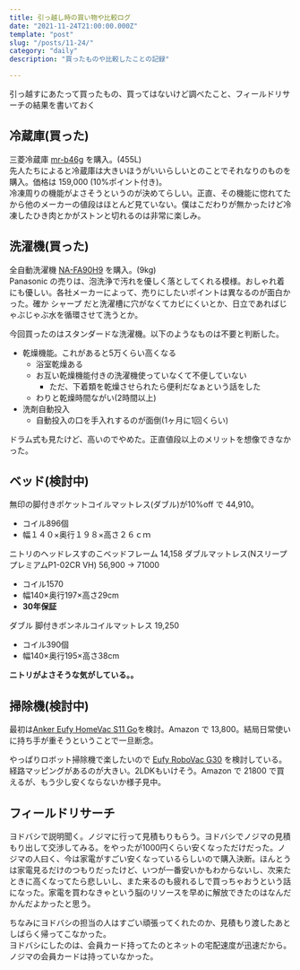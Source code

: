 ```yaml
---
title: 引っ越し時の買い物や比較ログ
date: "2021-11-24T21:00:00.000Z"
template: "post"
slug: "/posts/11-24/"
category: "daily"
description: "買ったものや比較したことの記録"

---
```


引っ越すにあたって買ったもの、買ってはないけど調べたこと、フィールドリサーチの結果を書いておく


## 冷蔵庫(買った)

三菱冷蔵庫 [mr-b46g](https://www.mitsubishielectric.co.jp/home/reizouko/product/mr-b46g/) を購入。(455L)  
先人たちによると冷蔵庫は大きいほうがいいらしいとのことでそれなりのものを購入。価格は 159,000 (10%ポイント付き)。  
冷凍周りの機能がよさそうというのが決めてらしい。正直、その機能に惚れてたから他のメーカーの値段はほとんど見ていない。僕はこだわりが無かったけど冷凍したひき肉とかがストンと切れるのは非常に楽しみ。  

## 洗濯機(買った)

全自動洗濯機 [NA-FA90H9](https://panasonic.jp/wash/products/na_fa90h9.html) を購入。(9kg)  
Panasonic の売りは、泡洗浄で汚れを優しく落としてくれる模様。おしゃれ着にも優しい。各社メーカーによって、売りにしたいポイントは異なるのが面白かった。確か シャープ だと洗濯槽に穴がなくてカビにくいとか、日立であればじゃぶじゃぶ水を循環させて洗うとか。  

今回買ったのはスタンダードな洗濯機。以下のようなものは不要と判断した。  

- 乾燥機能。これがあると5万くらい高くなる
  - 浴室乾燥ある
  - お互い乾燥機能付きの洗濯機使っていなくて不便していない
    - ただ、下着類を乾燥させられたら便利だなぁという話をした
  - わりと乾燥時間ながい(2時間以上)
- 洗剤自動投入
  - 自動投入の口を手入れするのが面倒(1ヶ月に1回くらい)

ドラム式も見たけど、高いのでやめた。正直値段以上のメリットを想像できなかった。


## ベッド(検討中)

無印の脚付きポケットコイルマットレス(ダブル)が10%off で 44,910。

- コイル896個
- 幅１４０×奥行１９８×高さ２６ｃｍ

ニトリのヘッドレスすのこベッドフレーム 14,158
ダブルマットレス(Nスリープ プレミアムP1-02CR VH) 56,900
-> 71000

- コイル1570
- 幅140×奥行197×高さ29cm
- **30年保証**

ダブル 脚付きボンネルコイルマットレス 19,250
- コイル390個
- 幅140×奥行195×高さ38cm


**ニトリがよさそうな気がしている。。**


## 掃除機(検討中)

最初は[Anker Eufy HomeVac S11 Go](https://www.ankerjapan.com/products/t2501)を検討。Amazon で 13,800。結局日常使いに持ち手が重そうということで一旦断念。  

やっぱりロボット掃除機で楽したいので [Eufy RoboVac G30](https://www.ankerjapan.com/products/t2250) を検討している。経路マッピングがあるのが大きい。2LDKもいけそう。Amazon で 21800 で買えるが、もう少し安くならないか様子見中。

## フィールドリサーチ

ヨドバシで説明聞く。ノジマに行って見積もりもらう。ヨドバシでノジマの見積もり出して交渉してみる。をやったが1000円くらい安くなっただけだった。ノジマの人曰く、今は家電がすごい安くなっているらしいので購入決断。ほんとうは家電見るだけのつもりだったけど、いつが一番安いかもわからないし、次来たときに高くなってたら悲しいし、また来るのも疲れるしで買っちゃおうという話になった。家電を買わなきゃという脳のリソースを早めに解放できたのはなんだかんだよかったと思う。  

ちなみにヨドバシの担当の人はすごい頑張ってくれたのか、見積もり渡したあとしばらく帰ってこなかった。  
ヨドバシにしたのは、会員カード持ってたのとネットの宅配速度が迅速だから。ノジマの会員カードは持っていなかった。  
